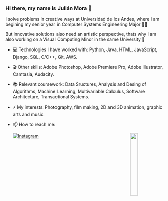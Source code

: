 ### Hi there, my name is Julián Mora 👋

I solve problems in creative ways at Universidad de los Andes, where I am begining my senior year in Computer Systems Engineering Major 👨‍💻

But innovative solutions also need an artistic perspective, thats why I am also working on a Visual Computing Minor in the same University 🎨


- 💻 Technologies I have worked with: Python, Java, HTML, JavaScript, Django, SQL, C/C++, Git, AWS.
- 🎬 Other skills: Adobe Photoshop, Adobe Premiere Pro, Adobe Illustrator, Camtasia, Audacity.
- 📚 Relevant coursework: Data Sructures, Analysis and Desing of Algorithms, Machine Learning, Multivariable Calculus, Software Architecture, Transactional Systems.
- ⚡ My interests: Photography, film making, 2D and 3D animation, graphic arts and music.
- 📫 How to reach me:

    [![Instagram](https://img.shields.io/badge/Instagram-E4405F?style=for-the-badge&logo=instagram&logoColor=white)](https://www.instagram.com/julian_mora.27/) 
    <source media="(prefers-color-scheme: dark)" srcset="https://pyxis.nymag.com/v1/imgs/685/87d/8dc57e3b93caf2a37dbbfad13e8c4161b7-NYM-Starry-ani-1-4-b.rhorizontal.w700.gif 100w">
    <img src="https://pyxis.nymag.com/v1/imgs/685/87d/8dc57e3b93caf2a37dbbfad13e8c4161b7-NYM-Starry-ani-1-4-b.rhorizontal.w700.gif" align="right" width="22.5%">
